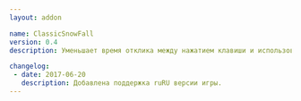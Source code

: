 ```yaml
---
layout: addon

name: ClassicSnowFall
version: 0.4
description: Уменьшает время отклика между нажатием клавиши и использованием способности.

changelog:
 - date: 2017-06-20
   description: Добавлена поддержка ruRU версии игры.
---
```

